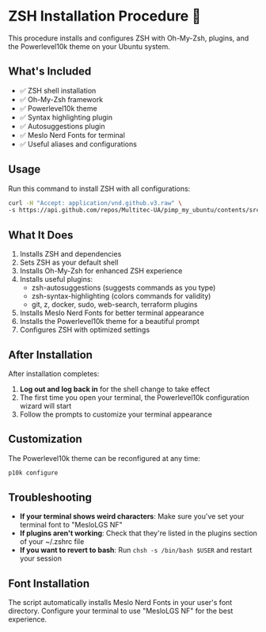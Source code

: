 # ZSH Installation Procedure 🚀

This procedure installs and configures ZSH with Oh-My-Zsh, plugins, and the Powerlevel10k theme on your Ubuntu system.

## What's Included

- ✅ ZSH shell installation
- ✅ Oh-My-Zsh framework
- ✅ Powerlevel10k theme
- ✅ Syntax highlighting plugin
- ✅ Autosuggestions plugin
- ✅ Meslo Nerd Fonts for terminal
- ✅ Useful aliases and configurations

## Usage

Run this command to install ZSH with all configurations:

```bash
curl -H "Accept: application/vnd.github.v3.raw" \
-s https://api.github.com/repos/Multitec-UA/pimp_my_ubuntu/contents/src/procedures/zsh/zsh.sh | sudo bash
```

## What It Does

1. Installs ZSH and dependencies
2. Sets ZSH as your default shell
3. Installs Oh-My-Zsh for enhanced ZSH experience
4. Installs useful plugins:
   - zsh-autosuggestions (suggests commands as you type)
   - zsh-syntax-highlighting (colors commands for validity)
   - git, z, docker, sudo, web-search, terraform plugins
5. Installs Meslo Nerd Fonts for better terminal appearance
6. Installs the Powerlevel10k theme for a beautiful prompt
7. Configures ZSH with optimized settings

## After Installation

After installation completes:

1. **Log out and log back in** for the shell change to take effect
2. The first time you open your terminal, the Powerlevel10k configuration wizard will start
3. Follow the prompts to customize your terminal appearance

## Customization

The Powerlevel10k theme can be reconfigured at any time:

```bash
p10k configure
```

## Troubleshooting

- **If your terminal shows weird characters**: Make sure you've set your terminal font to "MesloLGS NF"
- **If plugins aren't working**: Check that they're listed in the plugins section of your ~/.zshrc file
- **If you want to revert to bash**: Run `chsh -s /bin/bash $USER` and restart your session

## Font Installation

The script automatically installs Meslo Nerd Fonts in your user's font directory. Configure your terminal to use "MesloLGS NF" for the best experience. 
